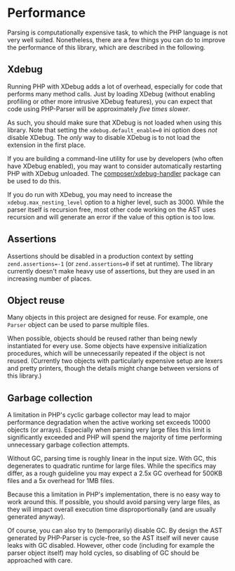Performance
===========

Parsing is computationally expensive task, to which the PHP language is not very well suited.
Nonetheless, there are a few things you can do to improve the performance of this library, which are
described in the following.

Xdebug
------

Running PHP with XDebug adds a lot of overhead, especially for code that performs many method calls.
Just by loading XDebug (without enabling profiling or other more intrusive XDebug features), you
can expect that code using PHP-Parser will be approximately *five times slower*.

As such, you should make sure that XDebug is not loaded when using this library. Note that setting
the `xdebug.default_enable=0` ini option does *not* disable XDebug. The *only* way to disable
XDebug is to not load the extension in the first place.

If you are building a command-line utility for use by developers (who often have XDebug enabled),
you may want to consider automatically restarting PHP with XDebug unloaded. The
[composer/xdebug-handler](https://github.com/composer/xdebug-handler) package can be used to do
this.

If you do run with XDebug, you may need to increase the `xdebug.max_nesting_level` option to a
higher level, such as 3000. While the parser itself is recursion free, most other code working on
the AST uses recursion and will generate an error if the value of this option is too low.

Assertions
----------

Assertions should be disabled in a production context by setting `zend.assertions=-1` (or
`zend.assertions=0` if set at runtime). The library currently doesn't make heavy use of assertions,
but they are used in an increasing number of places.

Object reuse
------------

Many objects in this project are designed for reuse. For example, one `Parser` object can be used to
parse multiple files.

When possible, objects should be reused rather than being newly instantiated for every use. Some
objects have expensive initialization procedures, which will be unnecessarily repeated if the object
is not reused. (Currently two objects with particularly expensive setup are lexers and pretty
printers, though the details might change between versions of this library.)

Garbage collection
------------------

A limitation in PHP's cyclic garbage collector may lead to major performance degradation when the
active working set exceeds 10000 objects (or arrays). Especially when parsing very large files this
limit is significantly exceeded and PHP will spend the majority of time performing unnecessary
garbage collection attempts.

Without GC, parsing time is roughly linear in the input size. With GC, this degenerates to quadratic
runtime for large files. While the specifics may differ, as a rough guideline you may expect a 2.5x
GC overhead for 500KB files and a 5x overhead for 1MB files.

Because this a limitation in PHP's implementation, there is no easy way to work around this. If
possible, you should avoid parsing very large files, as they will impact overall execution time
disproportionally (and are usually generated anyway).

Of course, you can also try to (temporarily) disable GC. By design the AST generated by PHP-Parser
is cycle-free, so the AST itself will never cause leaks with GC disabled. However, other code
(including for example the parser object itself) may hold cycles, so disabling of GC should be
approached with care.
